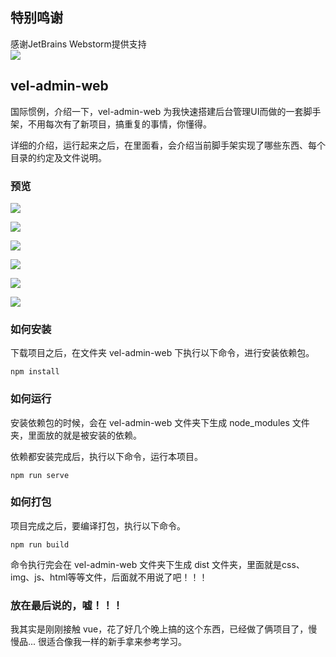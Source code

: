 ## 特别鸣谢 
感谢JetBrains Webstorm提供支持<br>
[![](https://github.com/mutolee/vel-admin-web/blob/branch-develop/public/static/imgs/Jet.png?raw=true)](https://jb.gg/OpenSource)

## vel-admin-web

国际惯例，介绍一下，vel-admin-web 为我快速搭建后台管理UI而做的一套脚手架，不用每次有了新项目，搞重复的事情，你懂得。

详细的介绍，运行起来之后，在里面看，会介绍当前脚手架实现了哪些东西、每个目录的约定及文件说明。

### 预览

![](https://github.com/mutolee/vel-admin-web/blob/branch-develop/public/static/imgs/login.png?raw=true)

![](https://github.com/mutolee/vel-admin-web/blob/branch-develop/public/static/imgs/index.png?raw=true)

![](https://github.com/mutolee/vel-admin-web/blob/branch-develop/public/static/imgs/desc.png?raw=true)

![](https://github.com/mutolee/vel-admin-web/blob/branch-develop/public/static/imgs/route.png?raw=true)

![](https://github.com/mutolee/vel-admin-web/blob/branch-develop/public/static/imgs/api.png?raw=true)

![](https://github.com/mutolee/vel-admin-web/blob/branch-develop/public/static/imgs/md.png?raw=true)

### 如何安装

下载项目之后，在文件夹 vel-admin-web 下执行以下命令，进行安装依赖包。

```
npm install
```

### 如何运行

安装依赖包的时候，会在 vel-admin-web 文件夹下生成 node_modules 文件夹，里面放的就是被安装的依赖。

依赖都安装完成后，执行以下命令，运行本项目。

```
npm run serve
```

### 如何打包

项目完成之后，要编译打包，执行以下命令。

```
npm run build
```

命令执行完会在 vel-admin-web 文件夹下生成 dist 文件夹，里面就是css、img、js、html等等文件，后面就不用说了吧！！！

### 放在最后说的，嘘！！！

我其实是刚刚接触 vue，花了好几个晚上搞的这个东西，已经做了俩项目了，慢慢品... 很适合像我一样的新手拿来参考学习。



